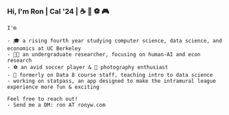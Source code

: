 ### Hi, I'm Ron | Cal '24 | :coffee: :bubble_tea: :soccer: :video_game:
```
I'm 

- 🎓 a rising fourth year studying computer science, data science, and economics at UC Berkeley
- 👨‍💻 an undergraduate researcher, focusing on human-AI and econ research
- ⚽ an avid soccer player & 📸 photography enthusiast
- 🍎 formerly on Data 8 course staff, teaching intro to data science
- working on statpass, an app designed to make the intramural league experience more fun & exciting

Feel free to reach out!
- Send me a DM: ron AT ronyw.com
```
<!-- [![GitHub Stats](https://github-readme-stats-eta-five-94.vercel.app/api?username=ronyw7&theme=calm)](https://github.com/anuraghazra/github-readme-stats) -->
<!-- [![Top Langs](https://github-readme-stats-eta-five-94.vercel.app/api/top-langs/?username=ronyw7)](https://github.com/anuraghazra/github-readme-stats) -->
<!-- [![trophy](https://github-profile-trophy.vercel.app/?username=ronyw7)](https://github.com/ryo-ma/github-profile-trophy) -->




